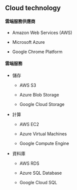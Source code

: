 ## Cloud technology

#### 雲端服務供應商

- Amazon Web Services (AWS)

- Microsoft Azure

- Google Chrome Platform

#### 雲端服務

- 儲存

  - AWS S3
  
  - Azure Blob Storage
  
  - Google Cloud Storage

- 計算
  
  - AWS EC2
  
  - Azure Virtual Machines
   
  - Google Compute Engine

- 資料庫
  
  - AWS RDS
  
  - Azure SQL Database

  - Google Cloud SQL

